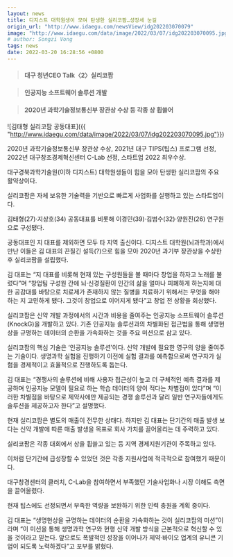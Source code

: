 ```yaml
---
layout: news
title: 디지스트 대학원생이 모여 탄생한 실리코팜…성장세 눈길
origin_url: "http://www.idaegu.com/newsView/idg202203070079"
image: "http://www.idaegu.com/data/image/2022/03/07/idg202203070095.jpg"
# author: Songzi Vong
tags: news
date: 2022-03-20 16:28:56 +0800
---
```

> #### 대구 청년CEO Talk〈2〉실리코팜

> #### 인공지능 소프트웨어 솔루션 개발

> #### 2020년 과학기술정보통신부 장관상 수상 등 각종 상 휩쓸어

![김태형 실리코팜 공동대표]({{ "http://www.idaegu.com/data/image/2022/03/07/idg202203070095.jpg"}})

2020년 과학기술정보통신부 장관상 수상, 2021년 대구 TIPS(팁스) 프로그램 선정, 2022년 대구창조경제혁신센터 C-Lab 선정, 스타트업 2022 최우수상.

대구경북과학기술원(이하 디지스트) 대학원생들이 힘을 모아 탄생한 실리코팜의 주요 활약상이다.

실리코팜은 자체 보유한 기술력을 기반으로 빠르게 사업화를 실행하고 있는 스타트업이다.

김태형(27)·지상호(34) 공동대표를 비롯해 이경민(39)·김범수(32)·양원진(26) 연구원으로 구성됐다.

공동대표인 지 대표를 제외하면 모두 타 지역 출신이다. 디지스트 대학원(뇌과학과)에서 만난 이들은 김 대표의 끈질긴 설득(?)으로 힘을 모아 2020년 과기부 장관상을 수상한 후 실리코팜을 설립했다.

김 대표는 “지 대표를 비롯해 현재 있는 구성원들을 볼 때마다 창업을 하자고 노래를 불렀다”며 “창업팀 구성원 간에 뇌·신경질환이 인간의 삶을 얼마나 피폐하게 하는지에 대한 공감대를 바탕으로 치료제가 존재하지 않는 질병을 치료하기 위해서는 무엇을 해야 하는 지 고민하게 됐다. 그것이 창업으로 이어지게 됐다”고 창업 전 상황을 회상했다.

실리코팜은 신약 개발 과정에서의 시간과 비용을 줄여주는 인공지능 소프트웨어 솔루션(KnockG)을 개발하고 있다. 기존 인공지능 솔루션과의 차별화된 접근법을 통해 생명현상을 규명하는 데이터의 순환을 가속화하는 것을 주요 미션으로 삼고 있다.

실리코팜의 핵심 기술은 ‘인공지능 솔루션’이다. 신약 개발에 필요한 영구의 양을 줄여주는 기술이다. 생명과학 실험을 진행하기 이전에 실험 결과를 예측함으로써 연구자가 실험을 경제적이고 효율적으로 진행하도록 돕는다.

김 대표는 “경쟁사의 솔루션에 비해 사용자 접근성이 높고 더 구체적인 예측 결과를 제공하며 인공지능 모델이 필요로 하는 학습 데이터의 양이 적다는 차별점이 있다”며 “이러한 차별점을 바탕으로 제약사에만 제공되는 경쟁 솔루션과 달리 일반 연구자들에게도 솔루션을 제공하고자 한다”고 설명했다.

현재 실리코팜은 별도의 매출이 전무한 상태다. 하지만 김 대표는 단기간의 매출 발생 보다는 신약 개발에 따른 매출 발생을 목표로 회사 가치를 끌어올리는 데 주력하고 있다.

실리코팜은 각종 대회에서 상을 휩쓸고 있는 등 지역 경제지원기관이 주목하고 있다.

이처럼 단기간에 급성장할 수 있었던 것은 각종 지원사업에 적극적으로 참여했기 때문이다.

대구창경센터의 클러치, C-Lab을 참여하면서 부족했던 기술사업화나 시장 이해도 측면을 끌어올렸다.

현재 팁스에도 선정되면서 부족한 역량을 보완하기 위한 인력 충원을 계획 중이다.

김 대표는 “생명현상을 규명하는 데이터의 순환을 가속화하는 것이 실리코팜의 미션”이라며 “이 미션을 통해 생명과학 연구와 현행 신약 개발 방식을 근본적으로 혁신할 수 있을 것이라고 믿는다. 앞으로도 폭발적인 성장을 이어나가 제약·바이오 업계의 유니콘 기업이 되도록 노력하겠다”고 포부를 밝혔다.